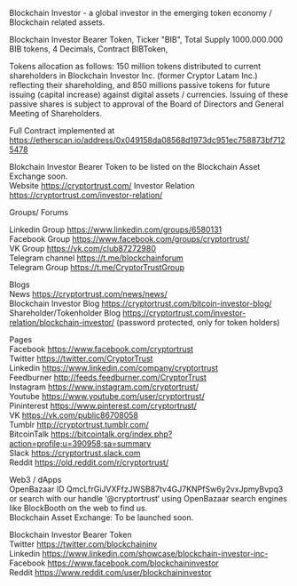 Blockchain Investor - a global investor in the emerging token economy / Blockchain related assets.                                

Blockchain Investor Bearer Token,
Ticker "BIB",
Total Supply 1000.000.000 BIB tokens,
4 Decimals, Contract BIBToken,

Tokens allocation as follows: 150 million tokens distributed to current shareholders in Blockchain Investor Inc. (former Cryptor Latam Inc.) reflecting their shareholding, and 850 millions passive tokens for future issuing (capital increase) against digital
assets / currencies. Issuing of these passive shares is subject to approval of the Board of Directors and General Meeting of Shareholders.                                                                                                           

Full Contract implemented at https://etherscan.io/address/0x049158da08568d1973dc951ec758873bf7125478



Blokchain Investor Bearer Token to be listed on the Blockchain Asset Exchange soon.                  
Website https://cryptortrust.com/
Investor Relation https://cryptortrust.com/investor-relation/                                                   

Groups/ Forums                                                                                                                      
                                                                                    
Linkedin Group https://www.linkedin.com/groups/6580131                                                                               
Facebook Group https://www.facebook.com/groups/cryptortrust/                                                                             
VK Group       https://vk.com/club87272980   
Telegram channel https://t.me/blockchainforum                                                                               
Telegram Group   https://t.me/CryptorTrustGroup


Blogs                                                                                                                               
News https://cryptortrust.com/news/news/                                                     
Blockchain Investor Blog https://cryptortrust.com/bitcoin-investor-blog/   
Shareholder/Tokenholder Blog https://cryptortrust.com/investor-relation/blockchain-investor/ (password protected, only for token holders)                                                                   

Pages                                                                                                                    
Facebook https://www.facebook.com/cryptortrust                                                                                   
Twitter https://twitter.com/CryptorTrust                                                                                         
Linkedin https://www.linkedin.com/company/cryptortrust                                                                        
Feedburner http://feeds.feedburner.com/CryptorTrust                                                      
Instagram https://www.instagram.com/cryptortrust/                                                                             
Youtube https://www.youtube.com/user/cryptortrust/                                                                             
Pininterest https://www.pinterest.com/cryptortrust/                                                                         
VK https://vk.com/public86708058                                                                                                    
Tumblr http://cryptortrust.tumblr.com/                                                                                                
BitcoinTalk https://bitcointalk.org/index.php?action=profile;u=390958;sa=summary   
Slack https://cryptortrust.slack.com                                                                                               
Reddit https://old.reddit.com/r/cryptortrust/                                                                 

Web3 / dApps                                                                                                                                
OpenBazaar ID QmcLfrGiJVXFfzJWSB87tv4GJ7KNPfSw6y2vxJpmyBvpq3
or search with our handle ‘@cryptortrust‘ using OpenBazaar search engines like  BlockBooth on the web to find us.                    
Blockchain Asset Exchange: To be launched soon.                                                                 

Blockchain Investor Bearer Token                                                                                                   
Twitter  https://twitter.com/blockchaininv                                                                                          
Linkedin https://www.linkedin.com/showcase/blockchain-investor-inc-                                                                                                                         
Facebook https://www.facebook.com/blockchaininvestor                                                                                
Reddit   https://www.reddit.com/user/blockchaininvestor                                                                                   

